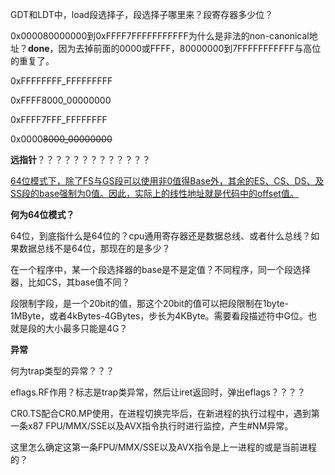 GDT和LDT中，load段选择子，段选择子哪里来？段寄存器多少位？

0x000080000000到0xFFFF7FFFFFFFFFFF为什么是非法的non-canonical地址？**done**，因为去掉前面的0000或FFFF，80000000到7FFFFFFFFFFF与高位的重复了。

0xFFFFFFFF_FFFFFFFFF

0xFFFF8000_00000000

0xFFFF7FFF_FFFFFFFF

0x0000~~8000_00000000~~



**远指针**？？？？？？？？？？？？？



<u>64位模式下，除了FS与GS段可以使用非0值得Base外，其余的ES、CS、DS、及SS段的base强制为0值。因此，实际上的线性地址就是代码中的offset值。</u>

**何为64位模式？**

64位，到底指什么是64位的？cpu通用寄存器还是数据总线、或者什么总线？如果数据总线不是64位，那现在的是多少？



在一个程序中，某一个段选择器的base是不是定值？不同程序，同一个段选择器，比如CS，其base值不同？



段限制字段，是一个20bit的值，那这个20bit的值可以把段限制在1byte-1MByte，或者4kBytes-4GBytes，步长为4KByte。需要看段描述符中G位。也就是段的大小最多只能是4G？



**异常**

何为trap类型的异常？？？

eflags.RF作用？标志是trap类异常，然后让iret返回时，弹出eflags？？？？





CR0.TS配合CR0.MP使用，在进程切换完毕后，在新进程的执行过程中，遇到第一条x87 FPU/MMX/SSE以及AVX指令执行时进行监控，产生#NM异常。

这里怎么确定这第一条FPU/MMX/SSE以及AVX指令是上一进程的或是当前进程的？